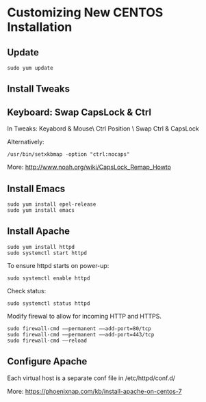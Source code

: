 # Customizing New CENTOS Installation

## Update

```
sudo yum update
```

## Install Tweaks

## Keyboard: Swap CapsLock & Ctrl

In Tweaks: Keyabord & Mouse\ Ctrl Position \ Swap Ctrl & CapsLock

Alternatively:
```
/usr/bin/setxkbmap -option "ctrl:nocaps"
```
More: http://www.noah.org/wiki/CapsLock_Remap_Howto

## Install Emacs

```
sudo yum install epel-release
sudo yum install emacs
```

## Install Apache
```
sudo yum install httpd
sudo systemctl start httpd
```

To ensure httpd starts on power-up:
```
sudo systemctl enable httpd
```
Check status:
```
sudo systemctl status httpd
```

Modify firewal to allow for incoming HTTP and HTTPS.
```
sudo firewall-cmd ––permanent ––add-port=80/tcp
sudo firewall-cmd ––permanent ––add-port=443/tcp
sudo firewall-cmd ––reload
```
## Configure Apache

Each virtual host is a separate conf file in /etc/httpd/conf.d/

More: https://phoenixnap.com/kb/install-apache-on-centos-7

